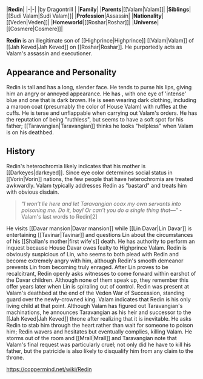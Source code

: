 |**Redin**|
|-|-|
|by  Dragontrill |
|**Family**|
|**Parents**|[[Valam\|Valam]]|
|**Siblings**|[[Sudi Valam\|Sudi Valam]]|
|**Profession**|Assassin|
|**Nationality**|[[Veden\|Veden]]|
|**Homeworld**|[[Roshar\|Roshar]]|
|**Universe**|[[Cosmere\|Cosmere]]|

**Redin** is an illegitimate son of [[Highprince\|Highprince]] [[Valam\|Valam]] of [[Jah Keved\|Jah Keved]] on [[Roshar\|Roshar]]. He purportedly acts as Valam's assassin and executioner.

## Appearance and Personality
Redin is tall and has a long, slender face. He tends to purse his lips, giving him an angry or annoyed appearance. He has , with one eye of 'intense' blue and one that is dark brown. He is seen wearing dark clothing, including a maroon coat (presumably the color of House Valam) with ruffles at the cuffs.
He is terse and unflappable when carrying out Valam's orders. He has the reputation of being "ruthless", but seems to have a soft spot for his father; [[Taravangian\|Taravangian]] thinks he looks "helpless" when Valam is on his deathbed.

## History
Redin's heterochromia likely indicates that his mother is [[Darkeyes\|darkeyed]]. Since eye color determines social status in [[Vorin\|Vorin]] nations, the few people that have heterochromia are treated awkwardly. Valam typically addresses Redin as "bastard" and treats him with obvious disdain.

>“*I won’t lie here and let Taravangian coax my own servants into poisoning me. Do it, boy! Or can’t you do a single thing that—*”
\-Valam's last words to Redin[2]

He visits [[Davar mansion\|Davar mansion]] while [[Lin Davar\|Lin Davar]] is entertaining [[Tavinar\|Tavinar]] and questions Lin about the circumstances of his [[Shallan's mother\|first wife's]] death. He has authority to perform an inquest because House Davar owes fealty to Highprince Valam. Redin is obviously suspicious of Lin, who seems to both plead with Redin and become extremely angry with him, although Redin's smooth demeanor prevents Lin from becoming truly enraged. After Lin proves to be recalcitrant, Redin openly asks witnesses to come forward within earshot of the Davar children. Although none of them speak up, they remember this offer years later when Lin is spiraling out of control.
Redin was present at Valam's deathbed at the end of the Veden War of Succession, standing guard over the newly-crowned king. Valam indicates that Redin is his only living child at that point. Although Valam has figured out Taravangian's machinations, he announces Taravangian as his heir and successor to the [[Jah Keved\|Jah Keved]] throne after realizing that it is inevitable. He asks Redin to stab him through the heart rather than wait for someone to poison him; Redin wavers and hesitates but eventually complies, killing Valam. He storms out of the room and [[Mrall\|Mrall]] and Taravangian note that Valam's final request was particularly cruel; not only did he have to kill his father, but the patricide is also likely to disqualify him from any claim to the throne.



https://coppermind.net/wiki/Redin